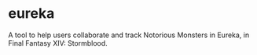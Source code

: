 # eureka
A tool to help users collaborate and track Notorious Monsters in Eureka, in Final Fantasy XIV: Stormblood.
